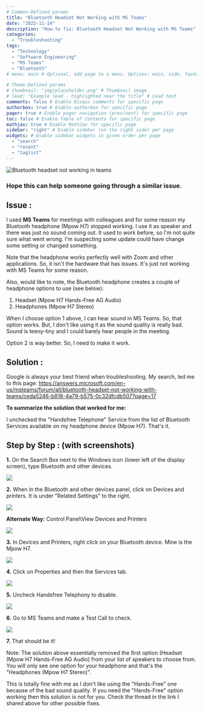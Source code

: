 ```yaml
---
# Common-Defined params
title: "Bluetooth Headset Not Working with MS Teams"
date: "2022-11-14"
description: "How-to fix: Bluetooth Headset Not Working with MS Teams"
categories:
  - "Troubleshooting"
tags:
  - "Technology"
  - "Software Engineering"
  - "MS Teams"
  - "Bluetooth"
# menu: main # Optional, add page to a menu. Options: main, side, footer

# Theme-Defined params
# thumbnail: "img/placeholder.png" # Thumbnail image
# lead: "Example lead - highlighted near the title" # Lead text
comments: false # Enable Disqus comments for specific page
authorbox: true # Enable authorbox for specific page
pager: true # Enable pager navigation (prev/next) for specific page
toc: false # Enable Table of Contents for specific page
mathjax: true # Enable MathJax for specific page
sidebar: "right" # Enable sidebar (on the right side) per page
widgets: # Enable sidebar widgets in given order per page
  - "search"
  - "recent"
  - "taglist"
---
```


![Bluetooth headset not working in teams](/img/become-good-software-developer.jpg "Bluetooth headset not working in teams")

### Hope this can help someone going through a similar issue.

## Issue :

I used **MS Teams** for meetings with colleagues and for some reason my Bluetooth headphone (Mpow H7) stopped working. I use it as speaker and there was just no sound coming out. It used to work before, so I'm not quite sure what went wrong. I'm suspecting some update could have change some setting or changed something.

Note that the headphone works perfectly well with Zoom and other applications. So, it isn't the hardware that has issues. It's just not working with MS Teams for some reason.

Also, would like to note, the Bluetooth headphone creates a couple of headphone options to use (see below):

1. Headset (Mpow H7 Hands-Free AG Audio)
2. Headphones (Mpow H7 Stereo)

When I choose option 1 above, I can hear sound in MS Teams. So, that option works. But, I don't like using it as the sound quality is really bad. Sound is teeny-tiny and I could barely hear people in the meeting.

Option 2 is way better. So, I need to make it work.

## Solution :

Google is always your best friend when troubleshooting. My search, led me to this page:
https://answers.microsoft.com/en-us/msteams/forum/all/bluetooth-headset-not-working-with-teams/ceda5246-b818-4a79-b575-0c32dfcdb507?page=17

**To summarize the solution that worked for me:**

I unchecked the "Handsfree Telephone" Service from the list of Bluetooth Services available on my headphone device (Mpow H7). That's it.

## Step by Step : (with screenshots)

**1.** On the Search Box next to the Windows icon (lower left of the display screen), type Bluetooth and other devices.

![](/img/windows_button.PNG)

**2.** When in the Bluetooth and other devices panel, click on Devices and printers. It is under "Related Settings" to the right.

![](/img/Pasted_image_20221114172636.png)

**Alternate Way:** Control Panel\View Devices and Printers

![](/img/Pasted_image_20221114172838.png)

**3.** In Devices and Printers, right click on your Bluetooth device. Mine is the Mpow H7.

![](/img/Pasted_image_20221114172959.png)

**4.** Click on Properties and then the Services tab.

![](/img/Pasted_image_20221114173042.png)

**5.** Uncheck Handsfree Telephony to disable.

![](/img/Pasted_image_20221114173225.png)

**6.** Go to MS Teams and make a Test Call to check.

![](/img/Pasted_image_20221114173443.png)

**7.** That should be it!

Note: The solution above essentially removed the first option (Headset (Mpow H7 Hands-Free AG Audio) from your list of speakers to choose from. You will only see one option for your headphone and that's the "Headphones (Mpow H7 Stereo)".

This is totally fine with me as I don't like using the "Hands-Free" one because of the bad sound quality. If you need the "Hands-Free" option working then this solution is not for you. Check the thread in the link I shared above for other possible fixes.
